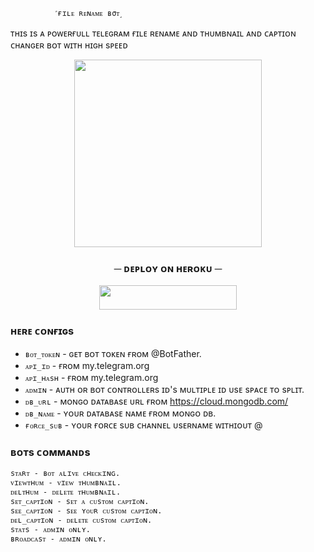               ˹ғɪʟᴇ ʀᴇɴᴀᴍᴇ ʙσᴛ˼

ᴛʜɪs ɪs ᴀ ᴘᴏᴡᴇʀғᴜʟʟ ᴛᴇʟᴇɢʀᴀᴍ ғɪʟᴇ ʀᴇɴᴀᴍᴇ ᴀɴᴅ ᴛʜᴜᴍʙɴᴀɪʟ ᴀɴᴅ ᴄᴀᴘᴛɪᴏɴ ᴄʜᴀɴɢᴇʀ ʙᴏᴛ ᴡɪᴛʜ ʜɪɢʜ sᴘᴇᴇᴅ


<p align="center"><img src="https://telegra.ph/file/3443b024b47952fd9aedf.jpg" width="300"></a></p>
<p align="center">


<h3 align="center">
    ─ ᴅᴇᴩʟᴏʏ ᴏɴ ʜᴇʀᴏᴋᴜ ─
</h3>

<p align="center"><a href="https://dashboard.heroku.com/new?template=https://github.com/Sumit0045/File-Rename-Bot"> <img src="https://img.shields.io/badge/Deploy%20On%20Heroku-black?style=for-the-badge&logo=heroku" width="220" height="38.45"/></a></p>


### ʜᴇʀᴇ ᴄᴏɴғɪɢs

* `ʙᴏᴛ_ᴛᴏᴋᴇɴ`  - ɢᴇᴛ ʙᴏᴛ ᴛᴏᴋᴇɴ ғʀᴏᴍ @BotFather.
* `ᴀᴘɪ_ɪᴅ` - ғʀᴏᴍ my.telegram.org
* `ᴀᴘɪ_ʜᴀsʜ` - ғʀᴏᴍ my.telegram.org
* `ᴀᴅᴍɪɴ` - ᴀᴜᴛʜ ᴏʀ ʙᴏᴛ ᴄᴏɴᴛʀᴏʟʟᴇʀs ɪᴅ's ᴍᴜʟᴛɪᴘʟᴇ ɪᴅ ᴜsᴇ sᴘᴀᴄᴇ ᴛᴏ sᴘʟɪᴛ.
* `ᴅʙ_ᴜʀʟ`  - ᴍᴏɴɢᴏ ᴅᴀᴛᴀʙᴀsᴇ ᴜʀʟ ғʀᴏᴍ https://cloud.mongodb.com/ 
* `ᴅʙ_ɴᴀᴍᴇ`  - ʏᴏᴜʀ ᴅᴀᴛᴀʙᴀsᴇ ɴᴀᴍᴇ ғʀᴏᴍ ᴍᴏɴɢᴏ ᴅʙ.
* `ғᴏʀᴄᴇ_sᴜʙ` - ʏᴏᴜʀ ғᴏʀᴄᴇ sᴜʙ ᴄʜᴀɴɴᴇʟ ᴜsᴇʀɴᴀᴍᴇ ᴡɪᴛʜɪᴏᴜᴛ @ 


### ʙᴏᴛs ᴄᴏᴍᴍᴀɴᴅs
```
sᴛᴀʀᴛ - ʙᴏᴛ ᴀʟɪᴠᴇ ᴄʜᴇᴄᴋɪɴɢ.
ᴠɪᴇᴡᴛʜᴜᴍ - ᴠɪᴇᴡ ᴛʜᴜᴍʙɴᴀɪʟ.
ᴅᴇʟᴛʜᴜᴍ - ᴅᴇʟᴇᴛᴇ ᴛʜᴜᴍʙɴᴀɪʟ.
sᴇᴛ_ᴄᴀᴘᴛɪᴏɴ - sᴇᴛ ᴀ ᴄᴜsᴛᴏᴍ ᴄᴀᴘᴛɪᴏɴ.
sᴇᴇ_ᴄᴀᴘᴛɪᴏɴ - sᴇᴇ ʏᴏᴜʀ ᴄᴜsᴛᴏᴍ ᴄᴀᴘᴛɪᴏɴ.
ᴅᴇʟ_ᴄᴀᴘᴛɪᴏɴ - ᴅᴇʟᴇᴛᴇ ᴄᴜsᴛᴏᴍ ᴄᴀᴘᴛɪᴏɴ.
sᴛᴀᴛs - ᴀᴅᴍɪɴ ᴏɴʟʏ.
ʙʀᴏᴀᴅᴄᴀsᴛ - ᴀᴅᴍɪɴ ᴏɴʟʏ.

```
